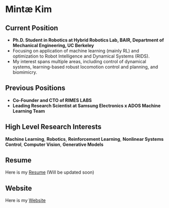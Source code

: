 # Mintæ Kim

## Current Position
- **Ph.D. Student in Robotics at Hybrid Robotics Lab, BAIR, Department of Mechanical Engineering, UC Berkeley**
- Focusing on application of machine learning (mainly RL) and optimization to Robot Intelligence and Dynamical Systems (RIDS).
- My interest spans multiple areas, including control of dynamical systems, learning-based robust locomotion control and planning, and biomimicry.

## Previous Positions
- **Co-Founder and CTO of RIMES LABS**  
- **Leading Research Scientist at Samsung Electronics x ADOS Machine Learning Team**

## High Level Research Interests
**Machine Learning**, **Robotics**, **Reinforcement Learning**, **Nonlinear Systems Control**, **Computer Vision**, **Generative Models**

## Resume
Here is my [Resume](./Resume_Mintæ_Kim.pdf) (Will be updated soon)

## Website
Here is my [Website](https://sites.google.com/view/mintae-kim)
